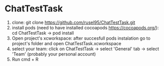 # ChatTestTask

1) clone: git clone https://github.com/rusel95/ChatTestTask.git
2) install pods (need to have installed cocoapods https://cocoapods.org/): cd ChatTestTask -> pod install
3) Open project's xcworkspace: after succesfull pods instalation go to project's folder and open ChatTestTask.xcworkspace
4) select your team: click on ChatTestTask -> select 'General' tab -> select 'Team' (probably your personal account)
5) Run cmd + R
